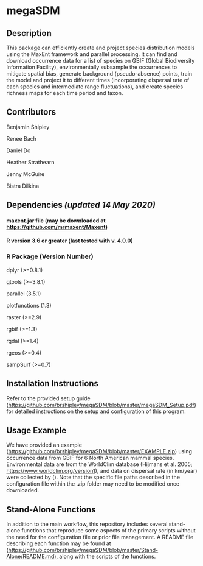 # megaSDM
## Description
This package can efficiently create and project species distribution models using the MaxEnt framework and parallel processing. It can find and download occurrence data for a list of species on GBIF (Global Biodiversity Information Facility), environmentally subsample the occurrences to mitigate spatial bias, generate background (pseudo-absence) points, train the model and project it to different times (incorporating dispersal rate of each species and intermediate range fluctuations), and create species richness maps for each time period and taxon. 

## Contributors

Benjamin Shipley

Renee Bach

Daniel Do

Heather Strathearn

Jenny McGuire

Bistra Dilkina

## Dependencies *(updated 14 May 2020)*
#### maxent.jar file (may be downloaded at https://github.com/mrmaxent/Maxent)
#### R version 3.6 or greater (last tested with v. 4.0.0)
### R Package (Version Number)
dplyr	(>=0.8.1)

gtools	(>=3.8.1)

parallel	(3.5.1)

plotfunctions	(1.3)

raster	(>=2.9)

rgbif	(>=1.3)

rgdal	(>=1.4)

rgeos	(>=0.4)

sampSurf	(>=0.7)

## Installation Instructions
Refer to the provided setup guide (https://github.com/brshipley/megaSDM/blob/master/megaSDM_Setup.pdf) for detailed instructions on the setup and configuration of this program.
## Usage Example
We have provided an example (https://github.com/brshipley/megaSDM/blob/master/EXAMPLE.zip) using occurrence data from GBIF for 6 North American mammal species. Environmental data are from the WorldClim database (Hijmans et al. 2005; https://www.worldclim.org/version1), and data on dispersal rate (in km/year) were collected by (). Note that the specific file paths described in the configuration file within the .zip folder may need to be modified once downloaded.

## Stand-Alone Functions
In addition to the main workflow, this repository includes several stand-alone functions that reproduce some aspects of the primary scripts without the need for the configuration file or prior file management. A README file describing each function may be found at (https://github.com/brshipley/megaSDM/blob/master/Stand-Alone/README.md), along with the scripts of the functions.

